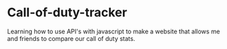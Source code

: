 # Call-of-duty-tracker
Learning how to use API's with javascript to make a website that allows me and friends to compare our call of duty stats. 
